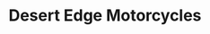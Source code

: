 ---
title: "Desert Edge Motorcycles"
url: /alice-springs/desert-edge-motorcycles/
shop: motorcycle
---